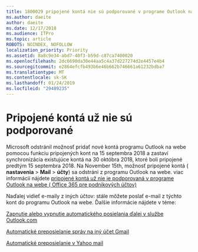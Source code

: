```yaml
---
title: 1800029 pripojené kontá nie sú podporované v programe Outlook na webe
ms.author: daeite
author: daeite
ms.date: 12/17/2018
ms.audience: ITPro
ms.topic: article
ROBOTS: NOINDEX, NOFOLLOW
localization_priority: Priority
ms.assetid: 8a8c9e34-abd7-40f3-b59d-c87ca7400020
ms.openlocfilehash: 2dc6690da30e44aa5c4a37d227274d2e4457e4b4
ms.sourcegitcommit: e2864efcfb493b6e46b662b746661a61232bdba7
ms.translationtype: MT
ms.contentlocale: sk-SK
ms.lasthandoff: 01/24/2019
ms.locfileid: "29489235"
---
```

# <a name="connected-accounts-are-no-longer-supported"></a>Pripojené kontá už nie sú podporované

Microsoft odstránil možnosť pridať nové kontá programu Outlook na webe pomocou funkciu pripojených kont na 15 septembra 2018 a zastaví synchronizácia existujúce kontá na 30 októbra 2018, ktoré boli pripojené predtým 15 septembra 2018. Na November 15th, možnosť pripojené kontá ( **nastavenia** \> **Mail** \> **účty**) sa odstráni z programu Outlook na webe. viac informácií nájdete [pripojené kontá už nie je podporovaná v programe Outlook na webe ( Office 365 pre podnikových účtov)](https://support.office.com/en-us/article/Connected-accounts-is-no-longer-supported-in-Outlook-on-the-web-Office-365-for-business-accounts-5cc526bf-e928-4a99-8b9f-5e089df7d887)
  
Naďalej vidieť e-maily z iných účtov: stále môžete poslať e-mail z týchto kont do programu Outlook na webe. Ďalšie informácie nájdete v téme:
  
[Zapnutie alebo vypnutie automatického posielania ďalej v službe Outlook.com](https://go.microsoft.com/fwlink/?linkid=2038346)
  
[Automatické preposielanie správ na iný účet Gmail](https://support.google.com/mail/answer/10957?hl=en)
  
[Automatické preposielanie v Yahoo mail](https://help.yahoo.com/kb/SLN22028.mdl?guccounter=1)
  


